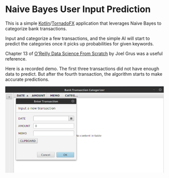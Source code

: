# Naive Bayes User Input Prediction

This is a simple [Kotlin](http://kotlinlang.org/)/[TornadoFX](https://github.com/edvin/tornadofx) application that leverages Naive Bayes to categorize bank transactions.

Input and categorize a few transactions, and the simple AI will start to predict the categories once it picks up probabilities for given keywords.

Chapter 13 of [O'Reilly Data Science From Scratch](http://a.co/i6i5wEX ) by Joel Grus was a useful reference. 

Here is a recorded demo. The first three transactions did not have enough data to predict. But after the fourth transaction, the algorithm starts to make accurate predictions.

![](demo_animation.gif)

